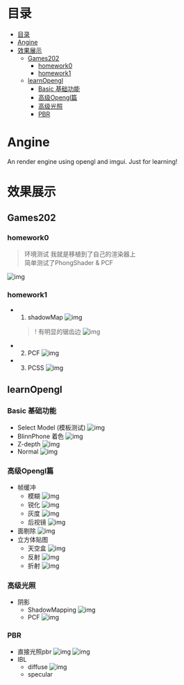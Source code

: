 # 目录
- [目录](#目录)
- [Angine](#angine)
- [效果展示](#效果展示)
  - [Games202](#games202)
    - [homework0](#homework0)
    - [homework1](#homework1)
  - [learnOpengl](#learnopengl)
    - [Basic 基础功能](#basic-基础功能)
    - [高级Opengl篇](#高级opengl篇)
    - [高级光照](#高级光照)
    - [PBR](#pbr)

# Angine
An render engine using opengl and imgui. Just for learning!

# 效果展示
## Games202
### homework0
> 环境测试  我就是移植到了自己的渲染器上 \
> 简单测试了PhongShader & PCF
> 
![img](res/output/gifs/games202/homework0.gif)

### homework1
- 1. shadowMap
  ![img](res/output/gifs/games202/homework1/1.png)
  > ! 有明显的锯齿边
  ![img](res/output/gifs/games202/homework1/2.png)
- 2. PCF
  ![img](res/output/gifs/games202/homework1/poisson.png)
- 3. PCSS
  ![img](res/output/gifs/games202/homework1/pcss.png)

## learnOpengl
### Basic 基础功能
- Select Model (模板测试)
  ![img](res/output/gifs/border.jpg)
- BlinnPhone 着色
  ![img](res/output/gifs/Blinn-phone.gif)
- Z-depth
  ![img](res/output/gifs/Z-depth.jpg)
- Normal
  ![img](res/output/gifs/Normal.jpg)

### 高级Opengl篇
- 帧缓冲
  - 模糊
    ![img](res/output/gifs/blur.jpg)
  - 锐化
    ![img](res/output/gifs/Sharpen.jpg)
  - 灰度
    ![img](res/output/gifs/GreyScale.jpg)
  - 后视镜
    ![img](res/output/gifs/backmirror.gif)
- 面剔除
    ![img](res/output/gifs/image.png)
- 立方体贴图
  - 天空盒
    ![img](res/output/gifs/skybox.jpg)
  - 反射
    ![img](res/output/gifs/skybox.jpg)
  - 折射
    ![img](res/output/gifs/Refract.png)

### 高级光照
- 阴影
  - ShadowMapping
    ![img](res/output/gifs/ShadowMap.png)
  - PCF
    ![img](res/output/gifs/PCF.png)

### PBR
- 直接光照pbr
  ![img](res/output/gifs/pbr0.png)
  ![img](res/output/gifs/pbr_image.png)
- IBL
  - diffuse
    ![img](res/output/gifs/IBL_diffuse.png)
  - specular